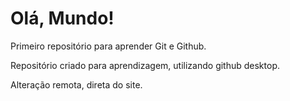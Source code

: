 # Olá, Mundo!
 Primeiro repositório para aprender Git e Github.

 Repositório criado para aprendizagem, utilizando github desktop.

 Alteração remota, direta do site.
